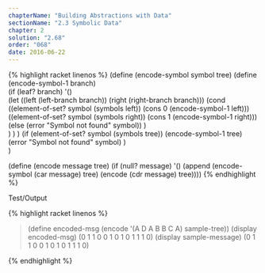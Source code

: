 ```yaml
---
chapterName: "Building Abstractions with Data"
sectionName: "2.3 Symbolic Data"
chapter: 2
solution: "2.68"
order: "068"
date: 2016-06-22
---
```


{% highlight racket linenos %}
(define (encode-symbol symbol tree)
  (define (encode-symbol-1 branch)  
     (if (leaf? branch)
       '()      
       (let ((left (left-branch branch)) (right (right-branch branch)))
         (cond 
            ((element-of-set? symbol (symbols left)) (cons 0 (encode-symbol-1 left)))
            ((element-of-set? symbol (symbols right)) (cons 1 (encode-symbol-1 right)))
            (else (error "Symbol not found" symbol))
         )     
       )
     )
   )
   (if (element-of-set? symbol (symbols tree))
       (encode-symbol-1 tree)
       (error "Symbol not found" symbol)
   )    
)  
  
(define (encode message tree)
  (if (null? message)
      '()
      (append (encode-symbol (car message) tree)
              (encode (cdr message) tree))))
{% endhighlight %}


Test/Output

{% highlight racket linenos %}
> (define encoded-msg (encode '(A D A B B C A) sample-tree))
> (display encoded-msg)
(0 1 1 0 0 1 0 1 0 1 1 1 0)
> (display sample-message)
(0 1 1 0 0 1 0 1 0 1 1 1 0)
> 
{% endhighlight %}
